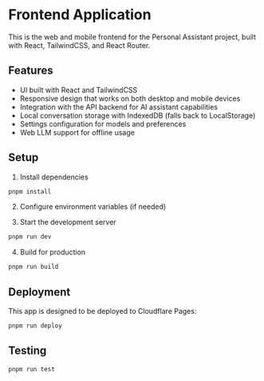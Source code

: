 # Frontend Application

This is the web and mobile frontend for the Personal Assistant project, built with React, TailwindCSS, and React Router.

## Features

- UI built with React and TailwindCSS
- Responsive design that works on both desktop and mobile devices
- Integration with the API backend for AI assistant capabilities
- Local conversation storage with IndexedDB (falls back to LocalStorage)
- Settings configuration for models and preferences
- Web LLM support for offline usage

## Setup

1. Install dependencies
```bash
pnpm install
```

2. Configure environment variables (if needed)

3. Start the development server
```bash
pnpm run dev
```

4. Build for production
```bash
pnpm run build
```

## Deployment

This app is designed to be deployed to Cloudflare Pages:

```bash
pnpm run deploy
```

## Testing

```bash
pnpm run test
``` 